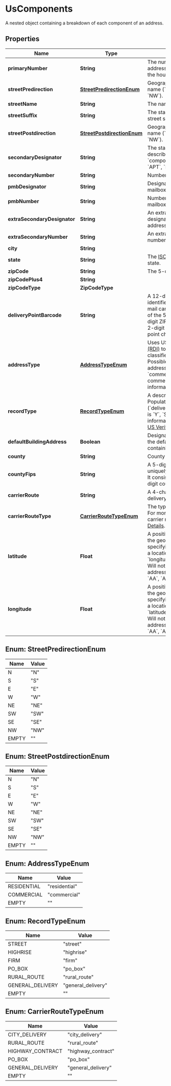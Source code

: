 

# UsComponents

A nested object containing a breakdown of each component of an address.

## Properties

Name | Type | Description | Notes
------------ | ------------- | ------------- | -------------
**primaryNumber** | **String** | The numeric or alphanumeric part of an address preceding the street name. Often the house, building, or PO Box number. | 
**streetPredirection** | [**StreetPredirectionEnum**](#StreetPredirectionEnum) | Geographic direction preceding a street name (&#x60;N&#x60;, &#x60;S&#x60;, &#x60;E&#x60;, &#x60;W&#x60;, &#x60;NE&#x60;, &#x60;SW&#x60;, &#x60;SE&#x60;, &#x60;NW&#x60;).  | 
**streetName** | **String** | The name of the street. | 
**streetSuffix** | **String** | The standard USPS abbreviation for the street suffix (&#x60;ST&#x60;, &#x60;AVE&#x60;, &#x60;BLVD&#x60;, etc).  | 
**streetPostdirection** | [**StreetPostdirectionEnum**](#StreetPostdirectionEnum) | Geographic direction following a street name (&#x60;N&#x60;, &#x60;S&#x60;, &#x60;E&#x60;, &#x60;W&#x60;, &#x60;NE&#x60;, &#x60;SW&#x60;, &#x60;SE&#x60;, &#x60;NW&#x60;).  | 
**secondaryDesignator** | **String** | The standard USPS abbreviation describing the &#x60;components[secondary_number]&#x60; (&#x60;STE&#x60;, &#x60;APT&#x60;, &#x60;BLDG&#x60;, etc).  | 
**secondaryNumber** | **String** | Number of the apartment/unit/etc.  | 
**pmbDesignator** | **String** | Designator of a [CMRA-authorized](https://en.wikipedia.org/wiki/Commercial_mail_receiving_agency) private mailbox.  | 
**pmbNumber** | **String** | Number of a [CMRA-authorized](https://en.wikipedia.org/wiki/Commercial_mail_receiving_agency) private mailbox.  | 
**extraSecondaryDesignator** | **String** | An extra (often unnecessary) secondary designator provided with the input address.  | 
**extraSecondaryNumber** | **String** | An extra (often unnecessary) secondary number provided with the input address.  | 
**city** | **String** |  | 
**state** | **String** | The [ISO 3166-2](https://en.wikipedia.org/wiki/ISO_3166-2) two letter code for the state.  | 
**zipCode** | **String** | The 5-digit ZIP code | 
**zipCodePlus4** | **String** |  | 
**zipCodeType** | **ZipCodeType** |  | 
**deliveryPointBarcode** | **String** | A 12-digit identifier that uniquely identifies a delivery point (location where mail can be sent and received). It consists of the 5-digit ZIP code (&#x60;zip_code&#x60;), 4-digit ZIP+4 add-on (&#x60;zip_code_plus_4&#x60;), 2-digit delivery point, and 1-digit delivery point check digit.  | 
**addressType** | [**AddressTypeEnum**](#AddressTypeEnum) | Uses USPS&#39;s [Residential Delivery Indicator (RDI)](https://www.usps.com/nationalpremieraccounts/rdi.htm) to identify whether an address is classified as residential or business. Possible values are: * &#x60;residential&#x60; –– The address is residential or a PO Box. * &#x60;commercial&#x60; –– The address is commercial. * &#x60;&#39;&#39;&#x60; –– Not enough information provided to be determined.  | 
**recordType** | [**RecordTypeEnum**](#RecordTypeEnum) | A description of the type of address. Populated if a DPV match is made (&#x60;deliverability_analysis[dpv_confirmation]&#x60; is &#x60;Y&#x60;, &#x60;S&#x60;, or &#x60;D&#x60;). For more detailed information about each record type, see [US Verification Details](#tag/US-Verification-Types).  | 
**defaultBuildingAddress** | **Boolean** | Designates whether or not the address is the default address for a building containing multiple delivery points.  | 
**county** | **String** | County name of the address city. | 
**countyFips** | **String** | A 5-digit [FIPS county code](https://en.wikipedia.org/wiki/FIPS_county_code) which uniquely identifies &#x60;components[county]&#x60;. It consists of a 2-digit state code and a 3-digit county code.  | 
**carrierRoute** | **String** | A 4-character code assigned to a mail delivery route within a ZIP code.  | 
**carrierRouteType** | [**CarrierRouteTypeEnum**](#CarrierRouteTypeEnum) | The type of &#x60;components[carrier_route]&#x60;. For more detailed information about each carrier route type, see [US Verification Details](#tag/US-Verification-Types).  | 
**latitude** | **Float** | A positive or negative decimal indicating the geographic latitude of the address, specifying the north-to-south position of a location. This should be used with &#x60;longitude&#x60; to pinpoint locations on a map. Will not be returned for undeliverable addresses or military addresses (state is &#x60;AA&#x60;, &#x60;AE&#x60;, or &#x60;AP&#x60;).  |  [optional]
**longitude** | **Float** | A positive or negative decimal indicating the geographic longitude of the address, specifying the north-to-south position of a location. This should be used with &#x60;latitude&#x60; to pinpoint locations on a map. Will not be returned for undeliverable addresses or military addresses (state is &#x60;AA&#x60;, &#x60;AE&#x60;, or &#x60;AP&#x60;).  |  [optional]



## Enum: StreetPredirectionEnum

Name | Value
---- | -----
N | &quot;N&quot;
S | &quot;S&quot;
E | &quot;E&quot;
W | &quot;W&quot;
NE | &quot;NE&quot;
SW | &quot;SW&quot;
SE | &quot;SE&quot;
NW | &quot;NW&quot;
EMPTY | &quot;&quot;



## Enum: StreetPostdirectionEnum

Name | Value
---- | -----
N | &quot;N&quot;
S | &quot;S&quot;
E | &quot;E&quot;
W | &quot;W&quot;
NE | &quot;NE&quot;
SW | &quot;SW&quot;
SE | &quot;SE&quot;
NW | &quot;NW&quot;
EMPTY | &quot;&quot;



## Enum: AddressTypeEnum

Name | Value
---- | -----
RESIDENTIAL | &quot;residential&quot;
COMMERCIAL | &quot;commercial&quot;
EMPTY | &quot;&quot;



## Enum: RecordTypeEnum

Name | Value
---- | -----
STREET | &quot;street&quot;
HIGHRISE | &quot;highrise&quot;
FIRM | &quot;firm&quot;
PO_BOX | &quot;po_box&quot;
RURAL_ROUTE | &quot;rural_route&quot;
GENERAL_DELIVERY | &quot;general_delivery&quot;
EMPTY | &quot;&quot;



## Enum: CarrierRouteTypeEnum

Name | Value
---- | -----
CITY_DELIVERY | &quot;city_delivery&quot;
RURAL_ROUTE | &quot;rural_route&quot;
HIGHWAY_CONTRACT | &quot;highway_contract&quot;
PO_BOX | &quot;po_box&quot;
GENERAL_DELIVERY | &quot;general_delivery&quot;
EMPTY | &quot;&quot;



